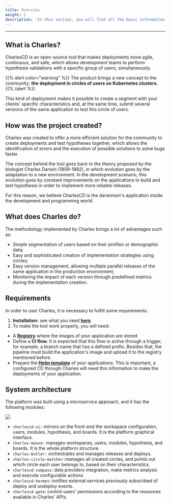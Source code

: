 ```yaml
---
title: Overview
weight: 1
description: 'In this section, you will find all the basic information about Charles.'
---
```


---

## What is Charles?

CharlesCD is an open-source tool that makes deployments more agile, continuous, and safe, which allows development teams to perform hypothesis validations with a specific group of users, simultaneously.

{{% alert color="warning" %}}
The product brings a new concept to the community: **the** **deployment in circles of users on Kubernetes clusters**.
{{% /alert %}}

This kind of deployment makes it possible to create a segment with your clients' specific characteristics and, at the same time, submit several versions of the same application to test this circle of users.

## How was the project created?

Charles was created to offer a more efficient solution for the community to create deployments and test hypotheses together, which allows the identification of errors and the execution of possible solutions to solve bugs faster.

The concept behind the tool goes back to the theory proposed by the biologist Charles Darwin \(1809-1882\), in which evolution goes by the adaptation to a new environment. In the development scenario, this evolution goes by constant improvements on the applications to build and test hypothesis in order to implement more reliable releases.

For this reason, we believe CharlesCD is the darwinism's application inside the development and programming world.

## What does Charles do?

The methodology implemented by Charles brings a lot of advantages such as:

* Simple segmentation of users based on their profiles or demographic data; 
* Easy and sophisticated creation of implementation strategies using circles;  
* Easy version management, allowing multiple parallel releases of the same application in the production environment; 
* Monitoring the impact of each version through predefined metrics during the implementation creation.

  

## Requirements

In order to user Charles, it is necessary to fulfill some requirements: 

1. **Installation:** see what you need [**here**](get-started/installing-charles/#requirements).
2. To make the tool work properly, you will need: 

* A [**Registry**](get-started/defining-a-workspace/docker-registry) where the images of your application are stored.
* Define a **CI flow.** It is expected that this flow is active through a trigger, for example, a branch name that has a defined prefix. Besides that, the pipeline must build the application's image and upload it to the registry mentioned before. 
* Prepare the [**Helm template**](get-started/creating-your-first-module/how-to-configure-chart-template#what-is-helm) of your applications. This is important, a configured CD through Charles will need this information to make the deployments of your application. 

## **System architecture**

The platform was built using a microservice approach, and it has the following modules:

![](//arquitetura-charlesc.d.jpg)

* `charlescd-ui:`  mirrors on the front-end the workspace configuration, users, modules, hypothesis, and boards. It is the platform graphical interface.  
* `charles-moove:` manages workspaces, users, modules, hypothesis, and boards. It is the whole platform structure.   
* `charles-butler:` orchestrates and manages releases and deploys. 
* `charles-circle-matcher:`manages all created circles, and points out which circle each user belongs to, based on their characteristics. 
* `charlescd-compass`: data providers integration, make metrics analysis and execute configurable actions.
* `charlescd-hermes`: notifies external services previously subscribed of deploy and undeploy events.  
* `charlescd-gate`: control users' permissions according to the resources available in Charles' APIs.
